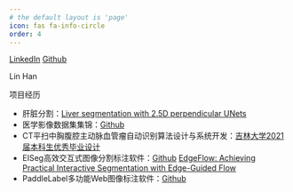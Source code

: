 ```yaml
---
# the default layout is 'page'
icon: fas fa-info-circle
order: 4
---
```


<!-- > Add Markdown syntax content to file `_tabs/about.md`{: .filepath } and it will show up on this page.
{: .prompt-tip } -->

[LinkedIn](https://www.linkedin.com/in/linhandev) [Github](https://github.com/linhandev)

Lin Han

项目经历
- 肝脏分割：[Liver segmentation with 2.5D perpendicular UNets
](https://www.sciencedirect.com/science/article/pii/S0045790621001221)
- 医学影像数据集集锦：[Github](https://github.com/linhandev/dataset)
- CT平扫中胸腹腔主动脉血管瘤自动识别算法设计与系统开发：[吉林大学2021届本科生优秀毕业设计](http://jjxy.jlu.edu.cn/info/1258/14218.htm)
- EISeg高效交互式图像分割标注软件：[Github](https://github.com/paddlecv-sig/eiseg) [EdgeFlow: Achieving Practical Interactive Segmentation with Edge-Guided Flow
](https://arxiv.org/abs/2109.09406)
- PaddleLabel多功能Web图像标注软件：[Github](https://github.com/PaddleCV-SIG/PaddleLabel)
